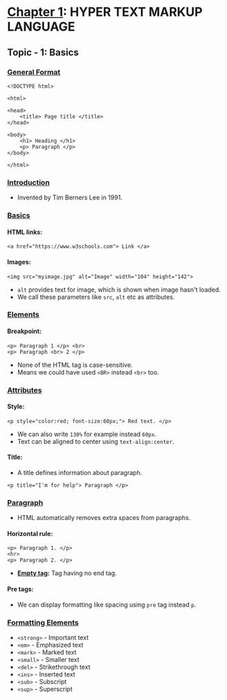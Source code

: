 # <u>Chapter 1</u>: HYPER TEXT MARKUP LANGUAGE





## **Topic - 1: Basics**

### <u>General Format</u>

```
<!DOCTYPE html>

<html>

<head>
	<title> Page title </title>
</head>

<body>
	<h1> Heading </h1>
	<p> Paragraph </p>
</body>

</html>
```


### <u>Introduction</u>

- Invented by Tim Berners Lee in 1991.


### <u>Basics</u>

#### HTML links:

```
<a href="https://www.w3schools.com"> Link </a>
```

#### Images:

```
<img src="myimage.jpg" alt="Image" width="104" height="142">
```

- `alt` provides text for image, which is shown when image hasn't loaded.
- We call these parameters like `src`, `alt` etc as attributes.


### <u>Elements</u>

#### Breakpoint:

```
<p> Paragraph 1 </p> <br>
<p> Paragraph <br> 2 </p>
```

- None of the HTML tag is case-sensitive.
- Means we could have used `<BR>` instead `<br>` too.


### <u>Attributes</u>

#### Style:

```
<p style="color:red; font-size:60px;"> Red text. </p>
```

- We can also write `130%` for example instead `60px`.
- Text can be aligned to center using `text-align:center`.
#### Title:

- A title defines information about paragraph.

```
<p title="I'm for help"> Paragraph </p>
```


### <u>Paragraph</u>

- HTML automatically removes extra spaces from paragraphs.

#### Horizontal rule:

```
<p> Paragraph 1. </p>
<hr>
<p> Paragraph 2. </p>
```

- **<u>Empty tag</u>:** Tag having no end tag.

#### Pre tags:

- We can display formatting like spacing using `pre` tag instead `p`.


### <u>Formatting Elements</u>

- `<strong>` - Important text
- `<em>` - Emphasized text
- `<mark>` - Marked text
- `<small>` - Smaller text
- `<del>` - Strikethrough text
- `<ins>` - Inserted text
- `<sub>` - Subscript
- `<sup>` - Superscript
